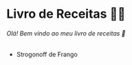 # Livro de Receitas :man_cook:

###### Olá! Bem vindo ao meu livro de receitas :wave:

- Strogonoff de Frango
